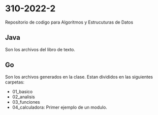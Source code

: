 # 310-2022-2
Repositorio de codigo para Algoritmos y Estrucuturas de Datos

## Java
Son los archivos del libro de texto.
## Go
Son los archivos generados en la clase. Estan divididos en las siguientes carpetas:
- 01_basico
- 02_analisis
- 03_funciones
- 04_calculadora: Primer ejemplo de un modulo.